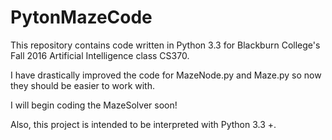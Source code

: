 # PytonMazeCode
This repository contains code written in Python 3.3 for Blackburn College's Fall 2016 Artificial Intelligence class CS370.

I have drastically improved the code for MazeNode.py and Maze.py so now they should be easier to work with.

I will begin coding the MazeSolver soon!

Also, this project is intended to be interpreted with Python 3.3 +.
